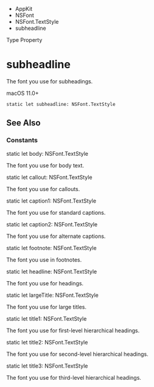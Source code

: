 

- AppKit
- NSFont
- NSFont.TextStyle
-  subheadline 

Type Property

# subheadline

The font you use for subheadings.

macOS 11.0+

``` source
static let subheadline: NSFont.TextStyle
```

## See Also

### Constants

static let body: NSFont.TextStyle

The font you use for body text.

static let callout: NSFont.TextStyle

The font you use for callouts.

static let caption1: NSFont.TextStyle

The font you use for standard captions.

static let caption2: NSFont.TextStyle

The font you use for alternate captions.

static let footnote: NSFont.TextStyle

The font you use in footnotes.

static let headline: NSFont.TextStyle

The font you use for headings.

static let largeTitle: NSFont.TextStyle

The font you use for large titles.

static let title1: NSFont.TextStyle

The font you use for first-level hierarchical headings.

static let title2: NSFont.TextStyle

The font you use for second-level hierarchical headings.

static let title3: NSFont.TextStyle

The font you use for third-level hierarchical headings.

